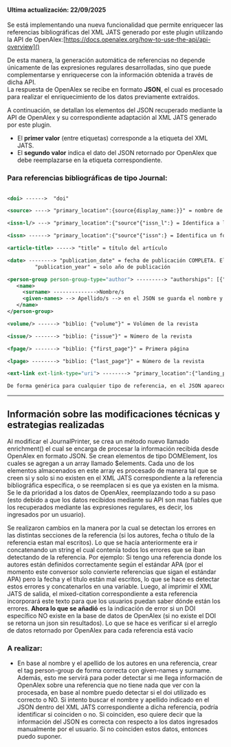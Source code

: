 #### Ultima actualización: 22/09/2025

Se está implementando una nueva funcionalidad que permite enriquecer las referencias bibliográficas del XML JATS generado por este plugin utilizando la API de OpenAlex:[https://docs.openalex.org/how-to-use-the-api/api-overview]()

De esta manera, la generación automática de referencias no depende únicamente de las expresiones regulares desarrolladas, sino que puede complementarse y enriquecerse con la información obtenida a través de dicha API.  
La respuesta de OpenAlex se recibe en formato **JSON**, el cual es procesado para realizar el enriquecimiento de los datos previamente extraídos.

A continuación, se detallan los elementos del JSON recuperado mediante la API de OpenAlex y su correspondiente adaptación al XML JATS generado por este plugin.
- El **primer valor** (entre etiquetas) corresponde a la etiqueta del XML JATS.
- El **segundo valor** indica el dato del JSON retornado por OpenAlex que debe reemplazarse en la etiqueta correspondiente.
### Para referencias bibliográficas de tipo Journal:

```xml jats

<doi> ------>  "doi"

<source> ----> "primary_location":{source{display_name:}}" = nombre de la revista

<issn-l/> ---> "primary_location":{"source"{"issn_l":} = Identifica a la revista como conjunto, independientemente del formato

<issn> ------> "primary_location":{"source"{"issn":} = Identifica un formato específico (impreso o electrónico). En el JSON, dentro de este elemento se encuentran los dos ISSN, tanto el ISSN como el ISSN normal

<article-title> -----> "title" = título del artículo

<date> --------> "publication_date" = fecha de publicación COMPLETA. El tag <date> contiene 3 subelementos: day, month y year
		 "publication_year" = solo año de publicación

<person-group person-group-type="author"> ---------> "authorships": [{"author"}] = el "author" del elemento del json definiría que el autor es "autor" y no "editor", por ejemplo.
   <name>	
     <surname> -------------->Nombre/s 
     <given-names> --> Apellido/s --> en el JSON se guarda el nombre y apellido completos en "authorships": [{"author": "display_name"}], no hay distinción entre nombre y apellido
   </name>
</person-group>

<volume/> ------> "biblio: {"volume"}" = Volúmen de la revista

<issue/> -------> "biblio: {"issue"}" = Número de la revista

<fpage/> -------> "biblio: {"first_page"}" = Primera página

<lpage> --------> "biblio: {"last_page"}" = Número de la revista

<ext-link ext-link-type="uri"> --------> "primary_location":{"landing_page_url":}

De forma genérica para cualquier tipo de referencia, en el JSON aparece un elemento "type_crossref", el cual define el tipo de referencia que se va a procesar

```

--- 

## Información sobre las modificaciones técnicas y estrategias realizadas

Al modificar el JournalPrinter, se crea un método nuevo llamado enrichment() el cual se encarga de procesar la información recibida desde OpenAlex en formato JSON.
Se crean elementos de tipo DOMElement, los cuales se agregan a un array llamado $elements.
Cada uno de los elementos almacenados en este array es procesado de manera tal que se creen si y solo si no existen en el XML JATS correspondiente a la referencia bibliográfica específica, o se reemplacen si es que ya existen en la misma. Se le da prioridad a los datos de OpenAlex, reemplazando todo a su paso (esto debido a que los datos recibidos mediante su API son mas fiables que los recuperados mediante las expresiones regulares, es decir, los ingresados por un usuario).

Se realizaron cambios en la manera por la cual se detectan los errores en las distintas secciones de la referencia (si los autores, fecha o título de la referencia estan mal escritos).
Lo que se hacía anteriormente era ir concatenando un string el cual contenía todos los errores que se iban detectando de la referencia. Por ejemplo: Si tengo una referencia donde los autores están definidos correctamente según el estándar APA (por el momento este conversor solo convierte referencias que sigan el estándar APA) pero la fecha y el título están mal escritos, lo que se hace es detectar estos errores y concatenarlos en una variable. Luego, al imprimir el XML JATS de salida, el mixed-citation correspondiente a esta referencia incorporará este texto para que los usuarios puedan saber dónde están los errores.
**Ahora lo que se añadió** es la indicación de error si un DOI específico NO existe en la base de datos de OpenAlex (si no existe el DOI se retorna un json sin resultados). Lo que se hace es verificar si el arreglo de datos retornado por OpenAlex para cada referencia está vacío

### A realizar:

- En base al nombre y el apellido de los autores en una referencia, crear el tag person-group de forma correcta con given-names y surname. Además, esto me servirá para poder detectar si me llega información de OpenAlex sobre una referencia que no tiene nada que ver con la procesada, en base al nombre puedo detectar si el doi utilizado es correcto o NO.
  Si intento buscar el nombre y apellido indicado en el JSON dentro del XML JATS correspondiente a dicha referencia, podría identificar si coinciden o no. Si coinciden, eso quiere decir que la información del JSON es correcta con respecto a los datos ingresados manualmente por el usuario. Si no coinciden estos datos, entonces puedo suponer.
